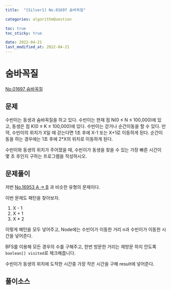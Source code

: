 ```yaml
---
title:  "[Silver1] No.01697 숨바꼭질"

categories: algorithmQuestion

toc: true
toc_sticky: true

date: 2022-04-21
last_modified_at: 2022-04-21
---
```


# 숨바꼭질

[No.01697 숨바꼭질](https://www.acmicpc.net/problem/1697)

## 문제 

수빈이는 동생과 숨바꼭질을 하고 있다. 수빈이는 현재 점 N(0 ≤ N ≤ 100,000)에 있고, 동생은 점 K(0 ≤ K ≤ 100,000)에 있다. 수빈이는 걷거나 순간이동을 할 수 있다. 만약, 수빈이의 위치가 X일 때 걷는다면 1초 후에 X-1 또는 X+1로 이동하게 된다. 순간이동을 하는 경우에는 1초 후에 2*X의 위치로 이동하게 된다.

수빈이와 동생의 위치가 주어졌을 때, 수빈이가 동생을 찾을 수 있는 가장 빠른 시간이 몇 초 후인지 구하는 프로그램을 작성하시오.

## 문제풀이

저번 [No.16953 A -> B](https://www.acmicpc.net/problem/16953) 과 비슷한 유형의 문제이다.

이번 문제도 패턴을 찾아보자.

1. X - 1
2. X + 1
3. X * 2

이렇게 패턴을 모두 넣어주고, Node에는 수빈이가 이동한 거리 n과 수빈이가 이동한 시간을 넣어준다.

BFS를 이용해 모든 경우의 수를 구해주고, 한번 방문한 거리는 재방문 하지 안도록 `boolean[] visited`로 체크해줍니다.

수빈이가 동생의 위치에 도착한 시간중 가장 작은 시간을 구해 result에 넣어준다.

## 풀이소스

<script src="https://gist.github.com/dh37789/73c939cea0dc0eab86ea5fa4154c7300.js"></script>